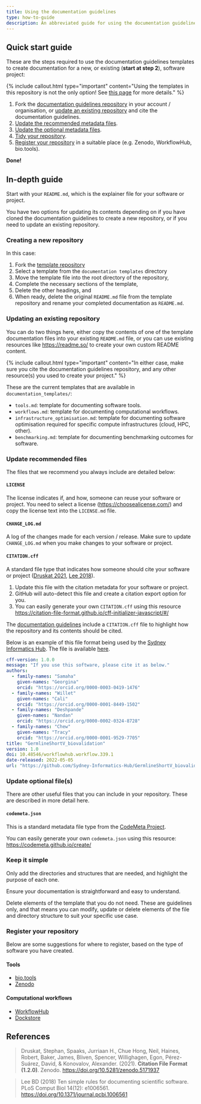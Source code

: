 ```yaml
---
title: Using the documentation guidelines
type: how-to-guide
description: An abbreviated guide for using the documentation guidelines to create documentation for an existing, or new, software project.
---
```



## Quick start guide

These are the steps required to use the documentation guidelines templates to create documentation for a new, or existing (**start at step 2**), software project:

{% include callout.html type="important" content="Using the templates in this repository is not the only option! See [this page](options) for more details." %}


1. Fork the [documentation guidelines repository](https://github.com/AustralianBioCommons/doc_guidelines) in your account / organisation, or [update an existing repository](#updating-an-existing-repository) and cite the documentation guidelines.
2. [Update the recommended metadata files](#update-recommended-files).
3. [Update the optional metadata files](#update-optional-file--s-).
4. [Tidy your repository](04_tidy).
5. [Register your repository]((05_register)) in a suitable place (e.g. Zenodo, WorkflowHub, bio.tools).

**Done!**


## In-depth guide

Start with your `README.md`, which is the explainer file for your software or project. 

You have two options for updating its contents depending on if you have cloned the documentation guidelines to create a new repository, or if you need to update an existing repository. 

### Creating a new repository

In this case:

1. Fork the [template repository](https://github.com/AustralianBioCommons/doc_guidelines)
2. Select a template from the `documentation templates` directory 
2. Move the template file into the root directory of the repository, 
3. Complete the necessary sections of the template, 
4. Delete the other headings, and
5. When ready, delete the original `README.md` file from the template repository and rename your completed documentation as `README.md`.


### Updating an existing repository

You can do two things here, either copy the contents of one of the template documentation files into your existing `README.md` file, or you can use existing resources like https://readme.so/ to create your own custom README content. 

{% include callout.html type="important" content="In either case, make sure you cite the documentation guidelines repository, and any other resource(s) you used to create your project." %}

These are the current templates that are available in `documentation_templates/`:
- `tools.md`: template for documenting software tools.
- `workflows.md`: template for documenting computational workflows.
- `infrastructure_optimisation.md`: template for documenting software optimisation required for specific compute infrastructures (cloud, HPC, other).
- `benchmarking.md`: template for documenting benchmarking outcomes for software.


### Update recommended files

The files that we recommend you always include are detailed below:


#### `LICENSE`

The license indicates if, and how, someone can reuse your software or project.
You need to select a license (https://choosealicense.com/) and copy the license text into the `LICENSE.md` file. 


#### `CHANGE_LOG.md`

A log of the changes made for each version / release.
Make sure to update `CHANGE_LOG.md` when you make changes to your software or project.   


#### `CITATION.cff`

A standard file type that indicates how someone should cite your software or project ([Druskat 2021](https://doi.org/10.5281/zenodo.5171937), [Lee 2018](https://doi.org/10.1371/journal.pcbi.1006561)).

1. Update this file with the citation metadata for your software or project. 
2. GitHub will auto-detect this file and create a citation export option for you. 
3. You can easily generate your own `CITATION.cff` using this resource https://citation-file-format.github.io/cff-initializer-javascript/#/

The [documentation guidelines](https://github.com/AustralianBioCommons/doc_guidelines) include a `CITATION.cff` file to highlight how the repository and its contents should be cited. 

Below is an example of this file format being used by the [Sydney Informatics Hub](https://www.sydney.edu.au/research/facilities/sydney-informatics-hub.html). 
The file is available [here](https://github.com/Sydney-Informatics-Hub/GermlineShortV_biovalidation/blob/main/CITATION.cff).

```yaml
cff-version: 1.0.0
message: "If you use this software, please cite it as below."
authors:
  - family-names: "Samaha"
    given-names: "Georgina"
    orcid: "https://orcid.org/0000-0003-0419-1476"
  - family-names: "Willet"
    given-names: "Cali"
    orcid: "https://orcid.org/0000-0001-8449-1502"
  - family-names: "Deshpande"
    given-names: "Nandan"
    orcid: "https://orcid.org/0000-0002-0324-8728"
  - family-names: "Chew"
    given-names: "Tracy"
    orcid: "https://orcid.org/0000-0001-9529-7705"
title: "GermlineShortV_biovalidation"
version: 1.0
doi: 10.48546/workflowhub.workflow.339.1
date-released: 2022-05-05
url: "https://github.com/Sydney-Informatics-Hub/GermlineShortV_biovalidation"
```


### Update optional file(s)

There are other useful files that you can include in your repository. These are described in more detail here.

#### `codemeta.json`

This is a standard metadata file type from the [CodeMeta Project](https://codemeta.github.io/). 

You can easily generate your own `codemeta.json` using this resource: https://codemeta.github.io/create/


### Keep it simple

Only add the directories and structures that are needed, and highlight the purpose of each one. 

Ensure your documentation is straightforward and easy to understand.

Delete elements of the template that you do not need. These are guidelines only, and that means you can modify, update or delete elements of the file and directory structure to suit your specific use case.


### Register your repository

Below are some suggestions for where to register, based on the type of software you have created.


#### Tools

- [bio.tools](https://bio.tools/)
- [Zenodo](https://zenodo.org/)


#### Computational workflows

- [WorkflowHub](https://workflowhub.eu/)
- [Dockstore](https://dockstore.org/)


## References

> Druskat, Stephan, Spaaks, Jurriaan H., Chue Hong, Neil, Haines, Robert, Baker, James, Bliven, Spencer, Willighagen, Egon, Pérez-Suárez, David, & Konovalov, Alexander. (2021). **Citation File Format (1.2.0)**. Zenodo. https://doi.org/10.5281/zenodo.5171937

> Lee BD (2018) Ten simple rules for documenting scientific software. PLoS Comput Biol 14(12): e1006561. https://doi.org/10.1371/journal.pcbi.1006561


